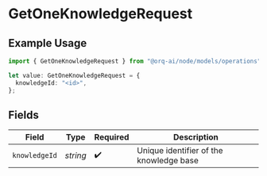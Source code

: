 # GetOneKnowledgeRequest

## Example Usage

```typescript
import { GetOneKnowledgeRequest } from "@orq-ai/node/models/operations";

let value: GetOneKnowledgeRequest = {
  knowledgeId: "<id>",
};
```

## Fields

| Field                                   | Type                                    | Required                                | Description                             |
| --------------------------------------- | --------------------------------------- | --------------------------------------- | --------------------------------------- |
| `knowledgeId`                           | *string*                                | :heavy_check_mark:                      | Unique identifier of the knowledge base |